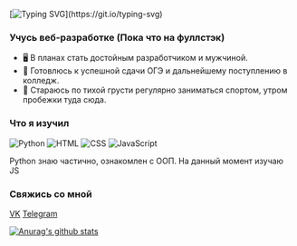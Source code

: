 [![Typing SVG](https://readme-typing-svg.demolab.com?font=SF+Pro+Display&duration=1250&pause=1000&width=435&lines=%D0%92%D1%81%D0%B5%D0%BC+%D0%BE%D0%B1%D1%89%D0%B8%D0%B9%2C+%D1%8F+%D0%90%D1%80%D1%81%D0%B5%D0%BD%D0%B8%D0%B9+%D0%B8+%D0%BC%D0%BD%D0%B5+14+%D0%BB%D0%B5%D1%82.)](https://git.io/typing-svg)

### Учусь веб-разработке (Пока что на фуллстэк)
- 🖥️ В планах стать достойным разработчиком и мужчиной.
- 📖 Готовлюсь к успешной сдачи ОГЭ и дальнейшему поступлению в колледж.
- 🏃 Стараюсь по тихой грусти регулярно заниматься спортом, утром пробежки туда сюда.

### Что я изучил
![Python](https://img.shields.io/badge/Python-3776AB?style=flat&logo=python&logoColor=white)
![HTML](https://img.shields.io/badge/HTML5-E34F26?style=flat&logo=html5&logoColor=white)
![CSS](https://img.shields.io/badge/CSS3-1572B6?style=flat&logo=css3&logoColor=white)
![JavaScript](https://img.shields.io/badge/JavaScript-F7DF1E?style=flat&logo=javascript&logoColor=black)
<p>Python знаю частично, ознакомлен с ООП. На данный момент изучаю JS</p>

### Свяжись со мной
[VK](https://vk.com/v4ncho)
[Telegram](https://t.me/MSK_PROKUROR)

[![Anurag's github stats](https://github-readme-stats.vercel.app/api?username=arseniykv777&show_icons=true&theme=cobalt)](https://github.com/arseniykv777?tab=repositories)

